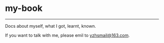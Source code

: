 # my-book
---

Docs about myself, what I got, learnt, known.

If you want to talk with me, please emil to yzhsmail@163.com.